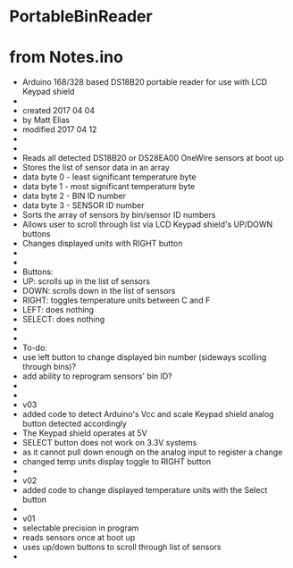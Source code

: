 # PortableBinReader

# from Notes.ino

 * Arduino 168/328 based DS18B20 portable reader for use with LCD Keypad shield
 * 
 * created 2017 04 04
 * by Matt Elias
 * modified 2017 04 12
 * 
 * 
 * Reads all detected DS18B20 or DS28EA00 OneWire sensors at boot up
 * Stores the list of sensor data in an array
 *  data byte 0 - least significant temperature byte
 *  data byte 1 - most significant temperature byte
 *  data byte 2 - BIN ID number
 *  data byte 3 - SENSOR ID number
 * Sorts the array of sensors by bin/sensor ID numbers
 * Allows user to scroll through list via LCD Keypad shield's UP/DOWN buttons
 * Changes displayed units with RIGHT button
 * 
 * 
 * Buttons:
 *  UP: scrolls up in the list of sensors
 *  DOWN: scrolls down in the list of sensors
 *  RIGHT: toggles temperature units between C and F
 *  LEFT: does nothing
 *  SELECT: does nothing
 *  
 *  
 * To-do:
 *  use left button to change displayed bin number (sideways scolling through bins)?
 *  add ability to reprogram sensors' bin ID?
 *  
 *  
 * v03
 *  added code to detect Arduino's Vcc and scale Keypad shield analog button detected accordingly
 *    The Keypad shield operates at 5V
 *    SELECT button does not work on 3.3V systems
 *    as it cannot pull down enough on the analog input to register a change
 *  changed temp units display toggle to RIGHT button
 *  
 * v02
 *  added code to change displayed temperature units with the Select button
 * 
 * v01
 *  selectable precision in program
 *  reads sensors once at boot up
 *  uses up/down buttons to scroll through list of sensors
 * 

